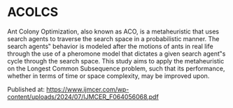 # ACOLCS
Ant Colony Optimization, also known as ACO, is a metaheuristic that uses search agents to
traverse the search space in a probabilistic manner. The search agents‟ behavior is modeled after the motions of
ants in real life through the use of a pheromone model that dictates a given search agent‟s cycle through the search
space. This study aims to apply the metaheuristic on the Longest Common Subsequence problem, such that its
performance, whether in terms of time or space complexity, may be improved upon.

Published at: https://www.ijmcer.com/wp-content/uploads/2024/07/IJMCER_F064056068.pdf
